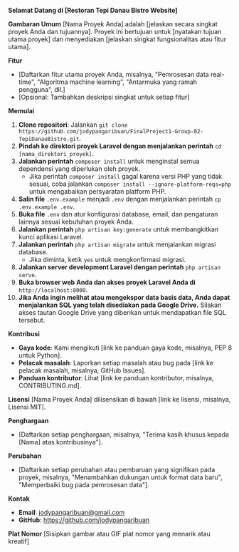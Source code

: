 **Selamat Datang di [Restoran Tepi Danau Bistro Website]**

**Gambaran Umum**
[Nama Proyek Anda] adalah [jelaskan secara singkat proyek Anda dan tujuannya]. Proyek ini bertujuan untuk [nyatakan tujuan utama proyek] dan menyediakan [jelaskan singkat fungsionalitas atau fitur utama].

**Fitur**

-   [Daftarkan fitur utama proyek Anda, misalnya, "Pemrosesan data real-time", "Algoritma machine learning", "Antarmuka yang ramah pengguna", dll.]
-   [Opsional: Tambahkan deskripsi singkat untuk setiap fitur]

**Memulai**

1. **Clone repositori**: Jalankan `git clone https://github.com/jodypangaribuan/FinalProject1-Group-02-TepiDanauBistro.git`.
2. **Pindah ke direktori proyek Laravel dengan menjalankan perintah** `cd [nama_direktori_proyek]`.
3. **Jalankan perintah** `composer install` untuk menginstal semua dependensi yang diperlukan oleh proyek.
    - Jika perintah `composer install` gagal karena versi PHP yang tidak sesuai, coba jalankan `composer install --ignore-platform-reqs=php` untuk mengabaikan persyaratan platform PHP.
4. **Salin file** `.env.example` menjadi `.env` dengan menjalankan perintah `cp .env.example .env`.
5. **Buka file** `.env` dan atur konfigurasi database, email, dan pengaturan lainnya sesuai kebutuhan proyek Anda.
6. **Jalankan perintah** `php artisan key:generate` untuk membangkitkan kunci aplikasi Laravel.
7. **Jalankan perintah** `php artisan migrate` untuk menjalankan migrasi database.
    - Jika diminta, ketik `yes` untuk mengkonfirmasi migrasi.
8. **Jalankan server development Laravel dengan perintah** `php artisan serve`.
9. **Buka browser web Anda dan akses proyek Laravel Anda di** `http://localhost:8000`.
10. **Jika Anda ingin melihat atau mengekspor data basis data, Anda dapat menjalankan SQL yang telah disediakan pada Google Drive.** Silakan akses tautan Google Drive yang diberikan untuk mendapatkan file SQL tersebut.

**Kontribusi**

-   **Gaya kode**: Kami mengikuti [link ke panduan gaya kode, misalnya, PEP 8 untuk Python].
-   **Pelacak masalah**: Laporkan setiap masalah atau bug pada [link ke pelacak masalah, misalnya, GitHub Issues].
-   **Panduan kontributor**: Lihat [link ke panduan kontributor, misalnya, CONTRIBUTING.md].

**Lisensi**
[Nama Proyek Anda] dilisensikan di bawah [link ke lisensi, misalnya, Lisensi MIT].

**Penghargaan**

-   [Daftarkan setiap penghargaan, misalnya, "Terima kasih khusus kepada [Nama] atas kontribusinya"].

**Perubahan**

-   [Daftarkan setiap perubahan atau pembaruan yang signifikan pada proyek, misalnya, "Menambahkan dukungan untuk format data baru", "Memperbaiki bug pada pemrosesan data"].

**Kontak**

-   **Email**: jodypangaribuan@gmail.com
-   **GitHub**: https://github.com/jodypangaribuan

**Plat Nomor**
[Sisipkan gambar atau GIF plat nomor yang menarik atau kreatif]
